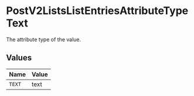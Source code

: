 # PostV2ListsListEntriesAttributeTypeText

The attribute type of the value.


## Values

| Name   | Value  |
| ------ | ------ |
| `TEXT` | text   |
